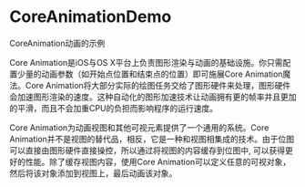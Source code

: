 # CoreAnimationDemo
CoreAnimation动画的示例

Core Animation是iOS与OS X平台上负责图形渲染与动画的基础设施。你只需配置少量的动画参数（如开始点位置和结束点的位置）即可施展Core Animation魔法。Core Animation将大部分实际的绘图任务交给了图形硬件来处理，图形硬件会加速图形渲染的速度。这种自动化的图形加速技术让动画拥有更的帧率并且更加的平滑，而且不会加重CPU的负担而影响程序的运行速度。

Core Animation为动画视图和其他可视元素提供了一个通用的系统。Core Animation并不是视图的替代品，相反，它是一种和视图相集成的技术。由于位图可以直接由图形硬件直接操控，所以通过将视图的内容缓存到位图中, 可以获得更好的性能。除了缓存视图内容，使用Core Animation可以定义任意的可视对象，然后将该对象添加到视图上，最后动画该对象。
